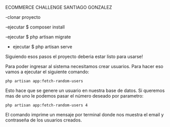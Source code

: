 ECOMMERCE CHALLENGE SANTIAGO GONZALEZ

-clonar proyecto

-ejecutar $ composer install

-ejecutar $ php artisan migrate

- ejecutar $ php artisan serve

Siguiendo esos pasos el proyecto deberia estar listo para usarse!

Para poder ingresar al sistema necesitamos crear usuarios.
Para hacer eso vamos a ejecutar el siguiente comando:

    php artisan app:fetch-random-users

Esto hace que se genere un usuario en nuestra base de datos. Si queremos mas de uno le podemos pasar el número deseado por parametro:

    php artisan app:fetch-random-users 4

El comando imprime un mensaje por terminal donde nos muestra el email y contraseña de los usuarios creados.